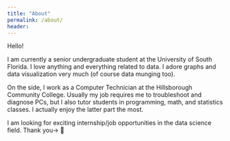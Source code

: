 ```yaml
---
title: "About"
permalink: /about/
header:
---
```


Hello!

I am currently a senior undergraduate student at the University of South Florida. I love anything and everything related to data. I adore graphs and data visualization very much (of course data munging too).

On the side, I work as a Computer Technician at the Hillsborough Community College. Usually my job requires me to troubleshoot and diagnose PCs, but I also tutor students in programming, math, and statistics classes. I actually enjoy the latter part the most. 

I am looking for exciting internship/job opportunities in the data science field. Thank you-> 🙂
